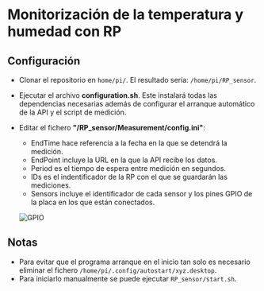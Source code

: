 # Monitorización de la temperatura y humedad con RP

## Configuración
* Clonar el repositorio en `home/pi/`. El resultado sería: `/home/pi/RP_sensor`.
* Ejecutar el archivo **configuration.sh**. Este instalará todas las dependencias necesarias además de configurar el arranque automático de la API y el script de medición.
* Editar el fichero **"/RP_sensor/Measurement/config.ini"**:
    * EndTime hace referencia a la fecha en la que se detendrá la medición.
    * EndPoint incluye la URL en la que la API recibe los datos.
    * Period es el tiempo de espera entre medición en segundos.
    * IDs es el indentificador de la RP con el que se guardarán las mediciones.
    * Sensors incluye el identificador de cada sensor y los pines GPIO de la placa en los que están conectados.
    
    ![GPIO](https://3.bp.blogspot.com/-JP3Tk-L49Ek/WDGfB2wxXnI/AAAAAAAABGI/RIDVDTBtnjgtEZ22QlaKzyrCKrzSuMkrQCEw/s1600/GPIO-RP3.png)

## Notas
* Para evitar que el programa arranque en el inicio tan solo es necesario eliminar el fichero `/home/pi/.config/autostart/xyz.desktop`.
* Para iniciarlo manualmente se puede ejecutar `RP_sensor/start.sh`.
